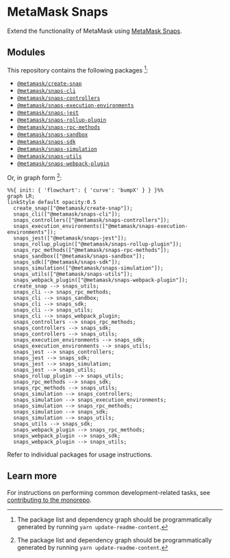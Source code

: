 # MetaMask Snaps

Extend the functionality of MetaMask using
[MetaMask Snaps](https://metamask.io/snaps/).

## Modules

This repository contains the following packages [^fn1]:

<!-- start package list -->

- [`@metamask/create-snap`](packages/create-snap)
- [`@metamask/snaps-cli`](packages/snaps-cli)
- [`@metamask/snaps-controllers`](packages/snaps-controllers)
- [`@metamask/snaps-execution-environments`](packages/snaps-execution-environments)
- [`@metamask/snaps-jest`](packages/snaps-jest)
- [`@metamask/snaps-rollup-plugin`](packages/snaps-rollup-plugin)
- [`@metamask/snaps-rpc-methods`](packages/snaps-rpc-methods)
- [`@metamask/snaps-sandbox`](packages/snaps-sandbox)
- [`@metamask/snaps-sdk`](packages/snaps-sdk)
- [`@metamask/snaps-simulation`](packages/snaps-simulation)
- [`@metamask/snaps-utils`](packages/snaps-utils)
- [`@metamask/snaps-webpack-plugin`](packages/snaps-webpack-plugin)

<!-- end package list -->

Or, in graph form [^fn1]:

<!-- start dependency graph -->

```mermaid
%%{ init: { 'flowchart': { 'curve': 'bumpX' } } }%%
graph LR;
linkStyle default opacity:0.5
  create_snap(["@metamask/create-snap"]);
  snaps_cli(["@metamask/snaps-cli"]);
  snaps_controllers(["@metamask/snaps-controllers"]);
  snaps_execution_environments(["@metamask/snaps-execution-environments"]);
  snaps_jest(["@metamask/snaps-jest"]);
  snaps_rollup_plugin(["@metamask/snaps-rollup-plugin"]);
  snaps_rpc_methods(["@metamask/snaps-rpc-methods"]);
  snaps_sandbox(["@metamask/snaps-sandbox"]);
  snaps_sdk(["@metamask/snaps-sdk"]);
  snaps_simulation(["@metamask/snaps-simulation"]);
  snaps_utils(["@metamask/snaps-utils"]);
  snaps_webpack_plugin(["@metamask/snaps-webpack-plugin"]);
  create_snap --> snaps_utils;
  snaps_cli --> snaps_rpc_methods;
  snaps_cli --> snaps_sandbox;
  snaps_cli --> snaps_sdk;
  snaps_cli --> snaps_utils;
  snaps_cli --> snaps_webpack_plugin;
  snaps_controllers --> snaps_rpc_methods;
  snaps_controllers --> snaps_sdk;
  snaps_controllers --> snaps_utils;
  snaps_execution_environments --> snaps_sdk;
  snaps_execution_environments --> snaps_utils;
  snaps_jest --> snaps_controllers;
  snaps_jest --> snaps_sdk;
  snaps_jest --> snaps_simulation;
  snaps_jest --> snaps_utils;
  snaps_rollup_plugin --> snaps_utils;
  snaps_rpc_methods --> snaps_sdk;
  snaps_rpc_methods --> snaps_utils;
  snaps_simulation --> snaps_controllers;
  snaps_simulation --> snaps_execution_environments;
  snaps_simulation --> snaps_rpc_methods;
  snaps_simulation --> snaps_sdk;
  snaps_simulation --> snaps_utils;
  snaps_utils --> snaps_sdk;
  snaps_webpack_plugin --> snaps_rpc_methods;
  snaps_webpack_plugin --> snaps_sdk;
  snaps_webpack_plugin --> snaps_utils;
```

<!-- end dependency graph -->

Refer to individual packages for usage instructions.

## Learn more

For instructions on performing common development-related tasks, see
[contributing to the monorepo](./docs/contributing.md).

[^fn1]:
    The package list and dependency graph should be programmatically
    generated by running `yarn update-readme-content`.
